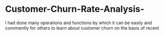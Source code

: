 # Customer-Churn-Rate-Analysis-
I had done many operations and functions by which it can be easily and convinently for others to learn about customer churn on the basis of recent
